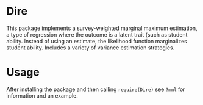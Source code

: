 # Dire
This package implements a survey-weighted marginal maximum estimation, a type of regression where the outcome is a latent trait (such as student ability. Instead of using an estimate, the likelihood function marginalizes student ability. Includes a variety of variance estimation strategies.

# Usage
After installing the package and then calling `require(Dire)` see `?mml` for information and an example.

